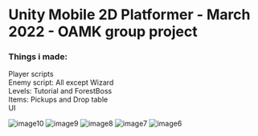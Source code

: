# Unity Mobile 2D Platformer - March 2022 - OAMK group project 
### Things i made:<br>

Player scripts<br>
Enemy script: All except Wizard<br>
Levels: Tutorial and ForestBoss<br>
Items: Pickups and Drop table<br>
UI

![image10](https://user-images.githubusercontent.com/74067579/182633171-0c06412a-2fc0-4723-a93a-8f4fbe935a5e.gif)
![image9](https://user-images.githubusercontent.com/74067579/182633184-bee4d8ba-a901-4e44-99e5-0b4b6bef70ab.gif)
![image8](https://user-images.githubusercontent.com/74067579/182633209-488cd8a8-80cf-417c-9da1-1e4e7031a8e3.gif)
![image7](https://user-images.githubusercontent.com/74067579/182633240-97357ef2-1078-493c-ab9b-4983e9c4b795.gif)
![image6](https://user-images.githubusercontent.com/74067579/182633233-698b21a5-7c4b-45f2-ab97-fa5a6122a991.gif)
